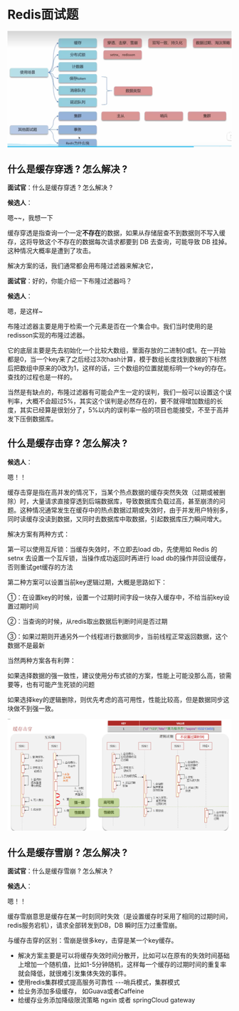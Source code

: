 # Redis面试题

![image-20240805150019739](images/redis.assets/image-20240805150019739.png)

## 什么是缓存穿透 ? 怎么解决 ?

**面试官**：什么是缓存穿透 ? 怎么解决 ?

**候选人**：

嗯~~，我想一下

缓存穿透是指查询一个一定**不存在**的数据，如果从存储层查不到数据则不写入缓存，这将导致这个不存在的数据每次请求都要到 DB 去查询，可能导致 DB 挂掉。这种情况大概率是遭到了攻击。

解决方案的话，我们通常都会用布隆过滤器来解决它，

**面试官**：好的，你能介绍一下布隆过滤器吗？

**候选人**：

嗯，是这样~

布隆过滤器主要是用于检索一个元素是否在一个集合中。我们当时使用的是redisson实现的布隆过滤器。

它的底层主要是先去初始化一个比较大数组，里面存放的二进制0或1。在一开始都是0，当一个key来了之后经过3次hash计算，模于数组长度找到数据的下标然后把数组中原来的0改为1，这样的话，三个数组的位置就能标明一个key的存在。查找的过程也是一样的。

当然是有缺点的，布隆过滤器有可能会产生一定的误判，我们一般可以设置这个误判率，大概不会超过5%，其实这个误判是必然存在的，要不就得增加数组的长度，其实已经算是很划分了，5%以内的误判率一般的项目也能接受，不至于高并发下压倒数据库。



## 什么是缓存击穿 ? 怎么解决 ?

**候选人**：

嗯！！

缓存击穿是指在高并发的情况下，当某个热点数据的缓存突然失效（过期或被删除）时，大量请求直接穿透到后端数据库，导致数据库负载过高，甚至崩溃的问题。这种情况通常发生在缓存中的热点数据过期或失效时，由于并发用户特别多，同时读缓存没读到数据，又同时去数据库中取数据，引起数据库压力瞬间增大。

解决方案有两种方式：

第一可以使用互斥锁：当缓存失效时，不立即去load db，先使用如 Redis 的 setnx 去设置一个互斥锁，当操作成功返回时再进行 load db的操作并回设缓存，否则重试get缓存的方法

第二种方案可以设置当前key逻辑过期，大概是思路如下：

①：在设置key的时候，设置一个过期时间字段一块存入缓存中，不给当前key设置过期时间

②：当查询的时候，从redis取出数据后判断时间是否过期

③：如果过期则开通另外一个线程进行数据同步，当前线程正常返回数据，这个数据不是最新

当然两种方案各有利弊：

如果选择数据的强一致性，建议使用分布式锁的方案，性能上可能没那么高，锁需要等，也有可能产生死锁的问题

如果选择key的逻辑删除，则优先考虑的高可用性，性能比较高，但是数据同步这块做不到强一致。

![image-20240806154011460](images/redis.assets/image-20240806154011460.png)

## 什么是缓存雪崩 ? 怎么解决 ?

**面试官**：什么是缓存雪崩 ? 怎么解决 ?

**候选人**：

嗯！！

缓存雪崩意思是缓存在某一时刻同时失效（是设置缓存时采用了相同的过期时间，redis服务宕机），请求全部转发到DB，DB 瞬时压力过重雪崩。

与缓存击穿的区别：雪崩是很多key，击穿是某一个key缓存。

* 解决方案主要是可以将缓存失效时间分散开，比如可以在原有的失效时间基础上增加一个随机值，比如1-5分钟随机，这样每一个缓存的过期时间的重复率就会降低，就很难引发集体失效的事件。
* 使用redis集群模式提高服务可靠性 ---哨兵模式，集群模式
* 给业务添加多级缓存， 如Guava或者Caffeine
* 给缓存业务添加降级限流策略  ngxin 或者 springCloud gateway

